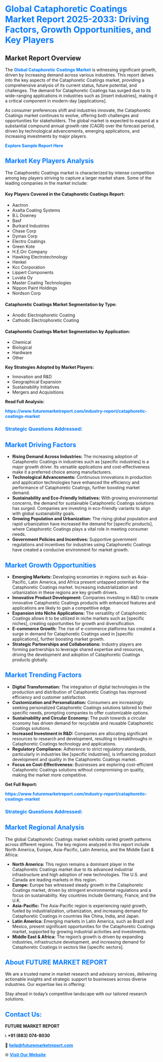 <h1 style="color: #007BFF;">Global Cataphoretic Coatings Market Report 2025-2033: Driving Factors, Growth Opportunities, and Key Players</h1>

<section id="overview">
<h2>Market Report Overview</h2>
<p>The <a href="https://www.futuremarketreport.com/industry-report/cataphoretic-coatings-market" style="color: #007BFF; text-decoration: none;"><strong>Global Cataphoretic Coatings Market</strong></a> is witnessing significant growth, driven by increasing demand across various industries. This report delves into the key aspects of the Cataphoretic Coatings market, providing a comprehensive analysis of its current status, future potential, and challenges. The demand for Cataphoretic Coatings has surged due to its wide-ranging applications in industries such as [insert industries], making it a critical component in modern-day [applications].</p>
<p>As consumer preferences shift and industries innovate, the Cataphoretic Coatings market continues to evolve, offering both challenges and opportunities for stakeholders. The global market is expected to expand at a substantial compound annual growth rate (CAGR) over the forecast period, driven by technological advancements, emerging applications, and increasing investments by major players.</p>
</section>

<section id="overview">
<p><a href="https://www.futuremarketreport.com/request-sample/reportId=30978" style="color: #007BFF; text-decoration: none;"><strong>Explore Sample Report Here</strong></a></p>
</section>

<section id="key-players">
<h2 style="color: #007BFF;">Market Key Players Analysis</h2>
<p>The Cataphoretic Coatings market is characterized by intense competition among key players striving to capture a larger market share. Some of the leading companies in the market include:</p>
<h4>Key Players Covered in the Cataphoretic Coatings Report:</h4>
<ul><li>Aactron</li><li>Axalta Coating Systems</li><li>B.L Downey</li><li>Basf</li><li>Burkard Industries</li><li>Chase Corp</li><li>Dymax Corp</li><li>Electro Coatings</li><li>Green Kote</li><li>H.E.Orr Company</li><li>Hawking Electrotechnology</li><li>Henkel</li><li>Kcc Corporation</li><li>Lippert Components</li><li>Luvata Oy</li><li>Master Coating Technologies</li><li>Nippon Paint Holdings</li><li>Nordson Corp</li></ul>
<h4>Cataphoretic Coatings Market Segmentation by Type:</h4>
<ul><li>Anodic Electrophoretic Coating</li><li>Cathodic Electrophoretic Coating</li></ul>

<h4>Cataphoretic Coatings Market Segmentation by Application:</h4>
<ul><li>Chemical</li><li>Biological</li><li>Hardware</li><li>Other</li></ul>
<p><strong>Key Strategies Adopted by Market Players:</strong></p>
<ul>
<li>Innovation and R&D</li>
<li>Geographical Expansion</li>
<li>Sustainability Initiatives</li>
<li>Mergers and Acquisitions</li>
</ul>
</section>

<section>
<p><strong>Read Full Analysis: </strong></p><a href="https://www.futuremarketreport.com/industry-report/cataphoretic-coatings-market" style="color: #007BFF; text-decoration: none;"><strong>https://www.futuremarketreport.com/industry-report/cataphoretic-coatings-market</strong></a>
<h3 style="color: #007BFF;">Strategic Questions Addressed:</h3>
</section>

<section id="driving-factors">
<h2 style="color: #007BFF;">Market Driving Factors</h2>
<ul>
<li><strong>Rising Demand Across Industries:</strong> The increasing adoption of Cataphoretic Coatings in industries such as [specific industries] is a major growth driver. Its versatile applications and cost-effectiveness make it a preferred choice among manufacturers.</li>
<li><strong>Technological Advancements:</strong> Continuous innovations in production and application technologies have enhanced the efficiency and performance of Cataphoretic Coatings, further boosting market demand.</li>
<li><strong>Sustainability and Eco-Friendly Initiatives:</strong> With growing environmental concerns, the demand for sustainable Cataphoretic Coatings solutions has surged. Companies are investing in eco-friendly variants to align with global sustainability goals.</li>
<li><strong>Growing Population and Urbanization:</strong> The rising global population and rapid urbanization have increased the demand for [specific products], where Cataphoretic Coatings plays a vital role in meeting consumer needs.</li>
<li><strong>Government Policies and Incentives:</strong> Supportive government regulations and incentives for industries using Cataphoretic Coatings have created a conducive environment for market growth.</li>
</ul>
</section>

<section id="growth-opportunities">
<h2 style="color: #007BFF;">Market Growth Opportunities</h2>
<ul>
<li><strong>Emerging Markets:</strong> Developing economies in regions such as Asia-Pacific, Latin America, and Africa present untapped potential for the Cataphoretic Coatings market. Increasing industrialization and urbanization in these regions are key growth drivers.</li>
<li><strong>Innovative Product Development:</strong> Companies investing in R&D to create innovative Cataphoretic Coatings products with enhanced features and applications are likely to gain a competitive edge.</li>
<li><strong>Expansion into Niche Applications:</strong> The versatility of Cataphoretic Coatings allows it to be utilized in niche markets such as [specific niches], creating opportunities for growth and diversification.</li>
<li><strong>E-commerce Growth:</strong> The rise of e-commerce platforms has created a surge in demand for Cataphoretic Coatings used in [specific applications], further boosting market growth.</li>
<li><strong>Strategic Partnerships and Collaborations:</strong> Industry players are forming partnerships to leverage shared expertise and resources, driving the development and adoption of Cataphoretic Coatings products globally.</li>
</ul>
</section>

<section id="trending-factors">
<h2 style="color: #007BFF;">Market Trending Factors</h2>
<ul>
<li><strong>Digital Transformation:</strong> The integration of digital technologies in the production and distribution of Cataphoretic Coatings has improved efficiency and customer satisfaction.</li>
<li><strong>Customization and Personalization:</strong> Consumers are increasingly seeking personalized Cataphoretic Coatings solutions tailored to their specific needs, prompting companies to offer customizable options.</li>
<li><strong>Sustainability and Circular Economy:</strong> The push towards a circular economy has driven demand for recyclable and reusable Cataphoretic Coatings solutions.</li>
<li><strong>Increased Investment in R&D:</strong> Companies are allocating significant resources to research and development, resulting in breakthroughs in Cataphoretic Coatings technology and applications.</li>
<li><strong>Regulatory Compliance:</strong> Adherence to strict regulatory standards, particularly in industries like [specific industries], is influencing product development and quality in the Cataphoretic Coatings market.</li>
<li><strong>Focus on Cost-Effectiveness:</strong> Businesses are exploring cost-efficient Cataphoretic Coatings solutions without compromising on quality, making the market more competitive.</li>
</ul>
</section>

<section>
<p><strong>Get Full Report: </strong></p><a href="https://www.futuremarketreport.com/industry-report/cataphoretic-coatings-market" style="color: #007BFF; text-decoration: none;"><strong>https://www.futuremarketreport.com/industry-report/cataphoretic-coatings-market</strong></a>
<h3 style="color: #007BFF;">Strategic Questions Addressed:</h3>
</section>


<section id="regional-analysis">
<h2 style="color: #007BFF;">Market Regional Analysis</h2>
<p>The global Cataphoretic Coatings market exhibits varied growth patterns across different regions. The key regions analyzed in this report include North America, Europe, Asia-Pacific, Latin America, and the Middle East & Africa:</p>
<ul>
<li><strong>North America:</strong> This region remains a dominant player in the Cataphoretic Coatings market due to its advanced industrial infrastructure and high adoption of new technologies. The U.S. and Canada are leading markets in this region.</li>
<li><strong>Europe:</strong> Europe has witnessed steady growth in the Cataphoretic Coatings market, driven by stringent environmental regulations and a focus on sustainability. Key countries include Germany, France, and the U.K.</li>
<li><strong>Asia-Pacific:</strong> The Asia-Pacific region is experiencing rapid growth, fueled by industrialization, urbanization, and increasing demand for Cataphoretic Coatings in countries like China, India, and Japan.</li>
<li><strong>Latin America:</strong> Emerging markets in Latin America, such as Brazil and Mexico, present significant opportunities for the Cataphoretic Coatings market, supported by growing industrial activities and investments.</li>
<li><strong>Middle East & Africa:</strong> The region’s growth is driven by expanding industries, infrastructure development, and increasing demand for Cataphoretic Coatings in sectors like [specific sectors].</li>
</ul>
</section>

<footer>
<h2 style="color: #007BFF;">About FUTURE MARKET REPORT</h2>
<p>We are a trusted name in market research and advisory services, delivering actionable insights and strategic support to businesses across diverse industries. Our expertise lies in offering:</p>

<p>Stay ahead in today’s competitive landscape with our tailored research solutions.</p>

<h2 style="color: #007BFF;">Contact Us:</h2>
<p><strong>FUTURE MARKET REPORT</strong></p>
<p>📞 <strong>+91 (883) 074-8030</strong></p>
<p>📧 <strong><a href="mailto:help@futuremarketreport.com" style="color: #007BFF;">help@futuremarketreport.com</a></strong></p>
<p>🌐 <strong><a href="https://www.futuremarketreport.com/" style="color: #007BFF;">Visit Our Website</a></strong></p>
</footer>